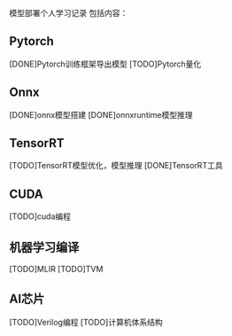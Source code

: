 模型部署个人学习记录
包括内容：
## Pytorch
[DONE]Pytorch训练框架导出模型
[TODO]Pytorch量化

## Onnx
[DONE]onnx模型搭建
[DONE]onnxruntime模型推理

## TensorRT
[TODO]TensorRT模型优化，模型推理
[DONE]TensorRT工具

## CUDA
[TODO]cuda编程

## 机器学习编译
[TODO]MLIR
[TODO]TVM

## AI芯片
[TODO]Verilog编程
[TODO]计算机体系结构
